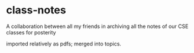 # class-notes
A collaboration between all my friends in archiving all the notes of our CSE classes for posterity

imported relatively as pdfs; merged into topics.